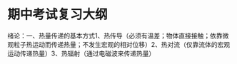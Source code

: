 # 期中考试复习大纲

绪论：一、热量传递的基本方式1、热传导（必须有温差；物体直接接触；依靠微观粒子热运动而传递热量；不发生宏观的相对位移）2、热对流（仅靠流体的宏观运动传递热量）3、热辐射（通过电磁波来传递热量）

